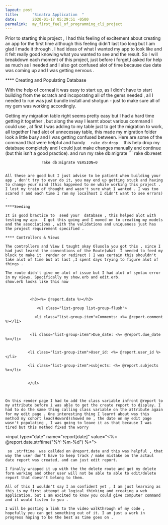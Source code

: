 ```yaml
---
layout: post
title:      "Sinatra Application  "
date:       2020-01-17 05:29:51 -0500
permalink:  my_first_feel_of_programming_cli_project
---
```




Prior to starting this project , I had this feeling of excitement about creating an app for the first time although this feeling didn't last too long but I am glad I made it through .  I had ideas of what I wanted my app to look like and it felt really good knowing what you wanted to see and the result. So I will breakdown each moment of this project, just before i forget,I asked for help as much as I needed and I also got confused alot of time because due date was coming up and I was getting nervous .

**** Creating and Populating Database

With the help of corneal it was easy to start up, as I didn't have to start building from the scratch and incoporating all of the gems needed , all I needed to run was just bundle install  and shotgun - just to make sure all of my gem was working accordingly.

Getting my migration table right seems pretty easy but I had a hard time getting it together , but along the way I learnt about various command I could use , at first I was adding to my table just to get the migration to work, all together I had alot of unnecessay table, this made my migration folder look a little  busy and I was getting confused between. 
Here are some of the command that were helpful and handy 
      ```   rake db:drop   ```                                                                                                                                      this help drop my database completely and I could just make changes manually and continue (but this isn't a good practice).  and run my rake db:migrate
		     ```
          rake db:reset 

					rake db:migrate VERSION=0
```

All these are good but I just advise to be patient when building your app , don't try to over do it, you may end up getting stuck and having to change your mind (this happened to me while working this project . I lost my train of thought and wasn't sure what I wanted . I was too scared ! and each time I ran my localhost I didn't want to see errors) .

****Seeding 

It is good bractice to  seed your  database , this helped alot with testing my app.  I got this going and I moved on to creating my models and the associations , with the validations and uniqueness just has the project requirement specified .

**** Controllers & Views

The controllers and View I taught okay Olusola you got this , since I had just learnt the conventions of the Route(what  I needed to feed my block to make it  render or redirect ) I was certain this shouldn't take alot of time but at last ,I spent days trying to figure alot of things .

The route didn't give me alot of issue but I had alot of syntax error in my views. Specifically my show.erb and edit.erb.
show.erb looks like this now 

           
  ```

               <h3><%= @report.date %></h3>

                  <ul class="list-group list-group-flush">

                 <li class="list-group-item">Comments: <%= @report.comment %></li>
  
 
               <li class="list-group-item">Due_date: <%= @report.due_date %></li>

 
              <li class="list-group-item">User_id: <%= @report.user_id %></li>
							
              <li class="list-group-item">subjects: <%= @report.subjects %></li>


              </ul>
```


On this render page I had to add the class variable infront @report to my attribute before i was able to get the create report to display. I had to do the same thing calling class variable on the attribute again for my edit page . One interesting thing I learnt about was this method my cohort lead(Howard)showed me , the date on my edit page wasn't populating , I was going to leave it as that because I was tired but this method fixed the worry

```
<input type="date" name="report[date]" value="<%= @report.date.strftime("%Y-%m-%d") %>">
 
```
 so .strftime  was callded on @report.date and this was helpful , that way the user don't have to keep track / make mistake on the actaul date report was created, and can just edit report. 
 
I finally wrapped it up with the the delete route and got my delete form working and other user will not be able to able to edit/delete report that doesn't belong to them.
 
All of this I wouldn't say I am confident yet , I am just learning as this is my first attempt at logical thinking and creating a web application, but I am excited to know you could give computer command and it would listen to you .

I will be posting a link to the video walkthrough of my code , hopefully you can get something out of it. I am just a work in progress hoping to be the best as time goes on .
 
 
 
 
 
 
 
 
 
 
 
